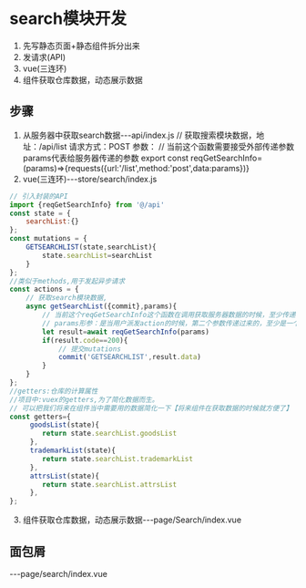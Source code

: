 # search模块开发
1. 先写静态页面+静态组件拆分出来
2. 发请求(API)
3. vue(三连环)
4. 组件获取仓库数据，动态展示数据
## 步骤
1. 从服务器中获取search数据---api/index.js
// 获取搜索模块数据，地址：/api/list   请求方式：POST 参数：
// 当前这个函数需要接受外部传递参数 params代表给服务器传递的参数
export const reqGetSearchInfo=(params)=>{requests({url:'/list',method:'post',data:params})}
2. vue(三连环)---store/search/index.js
```js
// 引入封装的API
import {reqGetSearchInfo} from '@/api'
const state = {
    searchList:{}
};
const mutations = {
    GETSEARCHLIST(state,searchList){
        state.searchList=searchList
    }
};
//类似于methods,用于发起异步请求
const actions = {
    // 获取search模块数据,
    async getSearchList({commit},params){
        // 当前这个reqGetSearchInfo这个函数在调用获取服务器数据的时候，至少传递一个参数（空对象）
        // params形参：是当用户派发action的时候，第二个参数传递过来的，至少是一个空对象
        let result=await reqGetSearchInfo(params)
        if(result.code==200){
            // 提交mutations
            commit('GETSEARCHLIST',result.data)
        }
    }
};
//getters:仓库的计算属性
//项目中:vuex的getters,为了简化数据而生。
// 可以把我们将来在组件当中需要用的数据简化一下【将来组件在获取数据的时候就方便了】
const getters={
     goodsList(state){
        return state.searchList.goodsList
     },
     trademarkList(state){
        return state.searchList.trademarkList
     },
     attrsList(state){
        return state.searchList.attrsList
     },
};
```
3. 组件获取仓库数据，动态展示数据---page/Search/index.vue
## 面包屑
---page/search/index.vue
